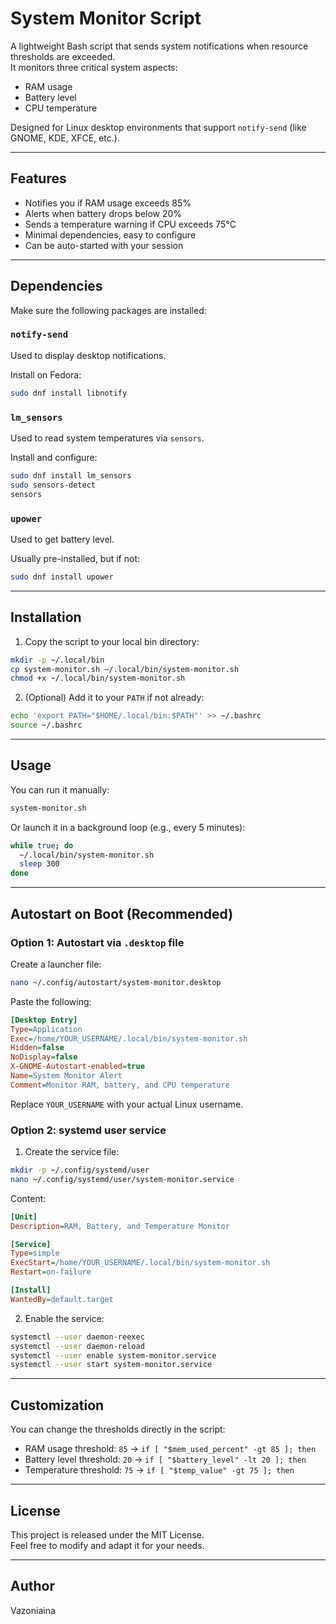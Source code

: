 # System Monitor Script

A lightweight Bash script that sends system notifications when resource thresholds are exceeded.  
It monitors three critical system aspects:

- RAM usage
- Battery level
- CPU temperature

Designed for Linux desktop environments that support `notify-send` (like GNOME, KDE, XFCE, etc.).

---

## Features

- Notifies you if RAM usage exceeds 85%
- Alerts when battery drops below 20%
- Sends a temperature warning if CPU exceeds 75°C
- Minimal dependencies, easy to configure
- Can be auto-started with your session

---

## Dependencies

Make sure the following packages are installed:

### `notify-send`  
Used to display desktop notifications.

Install on Fedora:
```bash
sudo dnf install libnotify
```

### `lm_sensors`  
Used to read system temperatures via `sensors`.

Install and configure:
```bash
sudo dnf install lm_sensors
sudo sensors-detect
sensors
```

### `upower`  
Used to get battery level.

Usually pre-installed, but if not:
```bash
sudo dnf install upower
```

---

## Installation

1. Copy the script to your local bin directory:
```bash
mkdir -p ~/.local/bin
cp system-monitor.sh ~/.local/bin/system-monitor.sh
chmod +x ~/.local/bin/system-monitor.sh
```

2. (Optional) Add it to your `PATH` if not already:
```bash
echo 'export PATH="$HOME/.local/bin:$PATH"' >> ~/.bashrc
source ~/.bashrc
```

---

## Usage

You can run it manually:
```bash
system-monitor.sh
```

Or launch it in a background loop (e.g., every 5 minutes):
```bash
while true; do
  ~/.local/bin/system-monitor.sh
  sleep 300
done
```

---

## Autostart on Boot (Recommended)

### Option 1: Autostart via `.desktop` file

Create a launcher file:

```bash
nano ~/.config/autostart/system-monitor.desktop
```

Paste the following:

```ini
[Desktop Entry]
Type=Application
Exec=/home/YOUR_USERNAME/.local/bin/system-monitor.sh
Hidden=false
NoDisplay=false
X-GNOME-Autostart-enabled=true
Name=System Monitor Alert
Comment=Monitor RAM, battery, and CPU temperature
```

Replace `YOUR_USERNAME` with your actual Linux username.

### Option 2: systemd user service

1. Create the service file:

```bash
mkdir -p ~/.config/systemd/user
nano ~/.config/systemd/user/system-monitor.service
```

Content:

```ini
[Unit]
Description=RAM, Battery, and Temperature Monitor

[Service]
Type=simple
ExecStart=/home/YOUR_USERNAME/.local/bin/system-monitor.sh
Restart=on-failure

[Install]
WantedBy=default.target
```

2. Enable the service:

```bash
systemctl --user daemon-reexec
systemctl --user daemon-reload
systemctl --user enable system-monitor.service
systemctl --user start system-monitor.service
```

---

## Customization

You can change the thresholds directly in the script:

- RAM usage threshold: `85` → `if [ "$mem_used_percent" -gt 85 ]; then`
- Battery level threshold: `20` → `if [ "$battery_level" -lt 20 ]; then`
- Temperature threshold: `75` → `if [ "$temp_value" -gt 75 ]; then`

---

## License

This project is released under the MIT License.  
Feel free to modify and adapt it for your needs.

---

## Author

Vazoniaina  

